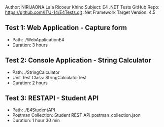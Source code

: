 Author: NIRIJAONA Lala Ricoeur Khino
Subject: E4 .NET Tests
GitHub Repo: https://github.com/ITU-14/E4Tests.git
.Net Framework Target Version: 4.5


## Test 1: Web Application - Capture form
- Path: ./WebApplicationE4
- Duration: 3 hours

## Test 2: Console Application - String Calculator
- Path: ./StringCalculator
- Unit Test Class: StringCalculatorTest
- Duration: 2 hours

## Test 3: RESTAPI - Student API
- Path: ./E4StudentAPI
- Postman Collection: Student REST API.postman_collection.json
- Duration: 1 hour 30 min
